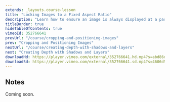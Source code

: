 ```yaml
---
extends: _layouts.course-lesson
title: "Locking Images to a Fixed Aspect Ratio"
description: "Learn how to ensure an image is always displayed at a particular aspect ratio."
titleBorder: true
hideTableOfContents: true
vimeoId: 352766641
prevUrl: "/course/cropping-and-positioning-images"
prev: "Cropping and Positioning Images"
nextUrl: "/course/creating-depth-with-shadows-and-layers"
next: "Creating Depth with Shadows and Layers"
downloadHd: https://player.vimeo.com/external/352766641.hd.mp4?s=abd86dd06723d552ea95cbb5eb52ad9ab798b63a&profile_id=175&download=1
downloadSd: https://player.vimeo.com/external/352766641.sd.mp4?s=4606d5fadb5929ac86ac1ecd61080e896642aef0&profile_id=165&download=1
---
```


## Notes

Coming soon.
